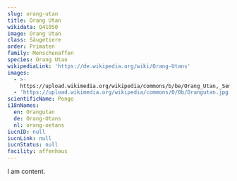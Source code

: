 ```yaml
---
slug: orang-utan
title: Orang Utan
wikidata: Q41050
image: Orang Utan
class: Säugetiere
order: Primaten
family: Menschenaffen
species: Orang Utan
wikipediaLink: 'https://de.wikipedia.org/wiki/Orang-Utans'
images:
  - >-
    https://upload.wikimedia.org/wikipedia/commons/b/be/Orang_Utan,_Semenggok_Forest_Reserve,_Sarawak,_Borneo,_Malaysia.JPG
  - 'https://upload.wikimedia.org/wikipedia/commons/0/0b/Orangutan.jpg'
scientificName: Pongo
i18nNames:
  en: Orangutan
  de: Orang-Utans
  nl: orang-oetans
iucnID: null
iucnLink: null
iucnStatus: null
facility: affenhaus
---
```


I am content.
